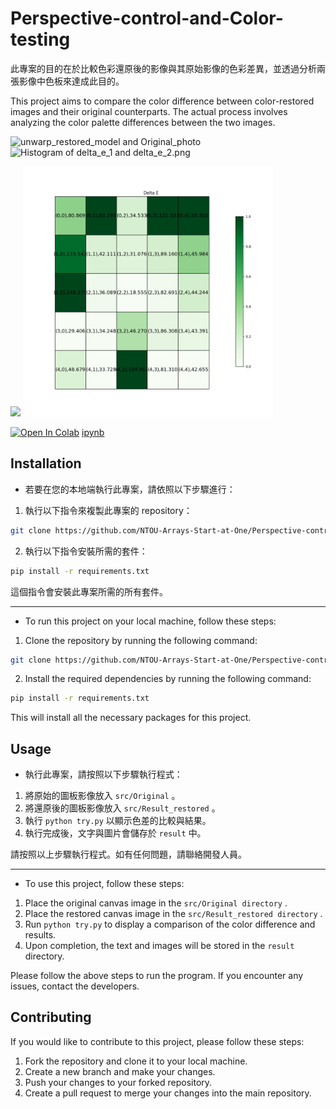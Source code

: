 # Perspective-control-and-Color-testing

此專案的目的在於比較色彩還原後的影像與其原始影像的色彩差異，並透過分析兩張影像中色板來達成此目的。

This project aims to compare the color difference between color-restored images and their original counterparts. The actual process involves analyzing the color palette differences between the two images.

![unwarp_restored_model and Original_photo](https://github.com/NTOU-Arrays-Start-at-One/Perspective-control-and-Color-testing/blob/main/result/result/unwarp_restored_model%20and%20Original_photo.png?raw=true)
![Histogram of delta_e_1 and delta_e_2.png](https://github.com/NTOU-Arrays-Start-at-One/Perspective-control-and-Color-testing/blob/main/result/result/Histogram%20of%20delta_e_1%20and%20delta_e_2.png?raw=true)

<img src="https://github.com/NTOU-Arrays-Start-at-One/Perspective-control-and-Color-testing/blob/main/result/result/delta_e_1_unwarp_restored_model.png?raw=true" width="800">
<img src="https://github.com/NTOU-Arrays-Start-at-One/Perspective-control-and-Color-testing/blob/main/result/result/delta_e_1.png?raw=true" width="400">

[![Open In Colab](https://colab.research.google.com/assets/colab-badge.svg)](https://colab.research.google.com/drive/15IAx8eKlwPET7O_HTYrmF4C4BVypd9dP?usp=sharing)
[ipynb](色板校正與分析_2.ipynb)
## Installation

+ 若要在您的本地端執行此專案，請依照以下步驟進行：

1. 執行以下指令來複製此專案的 repository：
```bash
git clone https://github.com/NTOU-Arrays-Start-at-One/Perspective-control-and-Color-testing.git
```

2. 執行以下指令安裝所需的套件：
```bash
pip install -r requirements.txt
```
這個指令會安裝此專案所需的所有套件。

<hr>

+ To run this project on your local machine, follow these steps:

1. Clone the repository by running the following command:
```bash
git clone https://github.com/NTOU-Arrays-Start-at-One/Perspective-control-and-Color-testing.git
```

2. Install the required dependencies by running the following command:
```bash
pip install -r requirements.txt
```
This will install all the necessary packages for this project.

## Usage

+ 執行此專案，請按照以下步驟執行程式：
1. 將原始的圖板影像放入 `src/Original` 。
2. 將還原後的圖板影像放入 `src/Result_restored` 。
3. 執行 `python try.py` 以顯示色差的比較與結果。
4. 執行完成後，文字與圖片會儲存於 `result` 中。

請按照以上步驟執行程式。如有任何問題，請聯絡開發人員。

<hr>

+ To use this project, follow these steps:
1. Place the original canvas image in the `src/Original directory` .
2. Place the restored canvas image in the `src/Result_restored directory` .
3. Run `python try.py` to display a comparison of the color difference and results.
4. Upon completion, the text and images will be stored in the `result` directory.

Please follow the above steps to run the program. If you encounter any issues, contact the developers.

## Contributing

If you would like to contribute to this project, please follow these steps:

1. Fork the repository and clone it to your local machine.
2. Create a new branch and make your changes.
3. Push your changes to your forked repository.
4. Create a pull request to merge your changes into the main repository.
